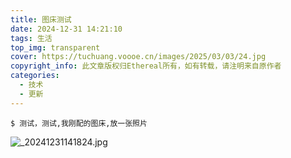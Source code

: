 ```yaml
---
title: 图床测试
date: 2024-12-31 14:21:10
tags: 生活
top_img: transparent
cover: https://tuchuang.voooe.cn/images/2025/03/03/24.jpg
copyright_info: 此文章版权归Ethereal所有，如有转载，请注明来自原作者
categories:
  - 技术
  - 更新
---
```

``` 测试
$ 测试，测试,我刚配的图床,放一张照片
```
![_20241231141824.jpg](https://tuchuang.voooe.cn/images/2024/12/31/_20241231141824.jpg)











